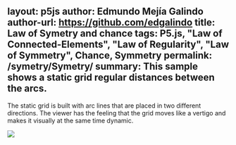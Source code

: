layout: p5js
author: Edmundo Mejía Galindo
author-url: https://github.com/edgalindo
title: Law of Symetry and chance
tags: P5.js, "Law of Connected-Elements", "Law of Regularity", "Law of Symmetry", Chance, Symmetry
permalink: /symetry/Symetry/
summary: This sample shows a static grid regular distances between the arcs.
---

The static grid is built with arc lines that are placed in two different directions. The viewer has the feeling that the grid moves like a vertigo and makes it visually at the same time dynamic.

![](./.png)
